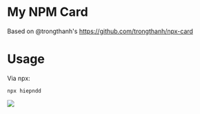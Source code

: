 # My NPM Card

Based on @trongthanh's https://github.com/trongthanh/npx-card

# Usage

Via npx:

```
npx hiepndd
```

![](https://gfycat.com/idealisticwelltodocanine)
